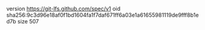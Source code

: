 version https://git-lfs.github.com/spec/v1
oid sha256:9c3d96e18af0f1bd1604fa1f7daf671ff6a03e1a61655981119de9fff8b1ed7b
size 507
